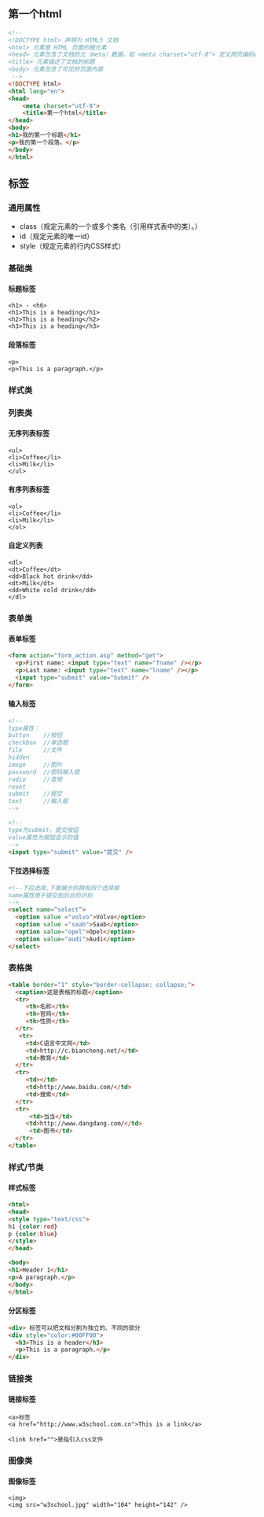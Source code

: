## 第一个html

```html
<!--
<!DOCTYPE html> 声明为 HTML5 文档
<html> 元素是 HTML 页面的根元素
<head> 元素包含了文档的元（meta）数据，如 <meta charset="utf-8"> 定义网页编码格式为 utf-8。
<title> 元素描述了文档的标题
<body> 元素包含了可见的页面内容
 -->
<!DOCTYPE html>
<html lang="en">
<head>
    <meta charset="utf-8">
    <title>第一个html</title>
</head>
<body>
<h1>我的第一个标题</h1>
<p>我的第一个段落。</p>
</body>
</html>
```

## 标签

### 通用属性

- class（规定元素的一个或多个类名（引用样式表中的类）。）
- id（规定元素的唯一id）
- style（规定元素的行内CSS样式）

### 基础类

#### 标题标签

```
<h1> - <h6>
<h1>This is a heading</h1>
<h2>This is a heading</h2>
<h3>This is a heading</h3>
```

#### 段落标签

```
<p>
<p>This is a paragraph.</p>
```

### 样式类

### 列表类

#### 无序列表标签

```
<ul>
<li>Coffee</li>
<li>Milk</li>
</ul>
```

#### 有序列表标签

```
<ol>
<li>Coffee</li>
<li>Milk</li>
</ol>
```

#### 自定义列表

```
<dl>
<dt>Coffee</dt>
<dd>Black hot drink</dd>
<dt>Milk</dt>
<dd>White cold drink</dd>
</dl>
```

### 表单类

#### 表单标签

```html
<form action="form_action.asp" method="get">
  <p>First name: <input type="text" name="fname" /></p>
  <p>Last name: <input type="text" name="lname" /></p>
  <input type="submit" value="Submit" />
</form>
```

#### 输入标签

```html
<!--
type属性：
button    //按钮
checkbox  //单选框
file      //文件
hidden
image     //图片
password  //密码输入框
radio     //音频
reset
submit    //提交
text      //输入框
-->

<!-- 
type为submit，提交按钮
value属性为按钮显示的值
-->
<input type="submit" value="提交" />
```

#### 下拉选择标签

```html
<!--下拉选择,下面展示的拥有四个选择框
name属性用于提交到后台的识别
-->
<select name=“select”>
  <option value ="volvo">Volvo</option>
  <option value ="saab">Saab</option>
  <option value="opel">Opel</option>
  <option value="audi">Audi</option>
</select>
```

### 表格类

```html
<table border="1" style="border-collapse: collapse;">
  <caption>这是表格的标题</caption>
  <tr>
     <th>名称</th>
     <th>官网</th>
     <th>性质</th>
  </tr>
   <tr>
     <td>C语言中文网</td>
     <td>http://c.biancheng.net/</td>
     <td>教育</td>
  </tr>
  <tr>
     <td></td>
     <td>http://www.baidu.com/</td>
     <td>搜索</td>
  </tr>
  <tr>
      <td>当当</td>
     <td>http://www.dangdang.com/</td>
      <td>图书</td>
  </tr>
</table>
```

### 样式/节类

#### 样式标签

```html
<html>
<head>
<style type="text/css">
h1 {color:red}
p {color:blue}
</style>
</head>

<body>
<h1>Header 1</h1>
<p>A paragraph.</p>
</body>
</html>
```

#### 分区标签

```html
<div> 标签可以把文档分割为独立的、不同的部分
<div style="color:#00FF00">
  <h3>This is a header</h3>
  <p>This is a paragraph.</p>
</div>
```



### 链接类

#### 链接标签

```
<a>标签
<a href="http://www.w3school.com.cn">This is a link</a>

<link href="">是指引入css文件
```

### 图像类

#### 图像标签

```
<img>
<img src="w3school.jpg" width="104" height="142" />
```